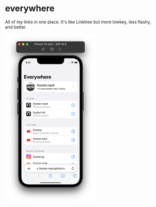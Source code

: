 # everywhere
All of my links in one place. It's like Linktree but more lowkey, less flashy, and better.

<img src=".screenshot.png" alt="phone-browser-screenshot" width="300"/>